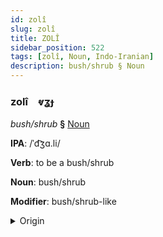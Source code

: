 ```yaml
---
id: zolî
slug: zolî
title: ZOLÎ
sidebar_position: 522
tags: [zolî, Noun, Indo-Iranian]
description: bush/shrub § Noun
---
```


### zolî&emsp;<span kind="abugida">ⱴʓɟ</span>

*bush/shrub* **§** [Noun](../../tags/Noun)

**IPA**: /ˈd͡ʒɑ.li/

**Verb**: to be a bush/shrub

**Noun**: bush/shrub

**Modifier**: bush/shrub-like

<details>
    <summary>Origin</summary>
    Hindi झाड़ी jhāṛī [d͡ʒʱäː.ɽiː]<br/>
    <em>Indo-Iranian Language Family</em>
</details>